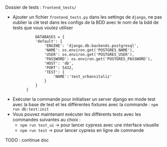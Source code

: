 Dossier de tests : `frontend_tests/`

- Ajouter un fichier `frontend_tests.py` dans les settings de `django`, ne pas oublier la clé test dans les configs de la BDD avec le nom de la bdd de tests que vous voulez utiliser
    ```
              DATABASES = {
              'default': {
                  'ENGINE': 'django.db.backends.postgresql',
                  'NAME': os.environ.get('POSTGRES_NAME'),
                  'USER': os.environ.get('POSTGRES_USER'),
                  'PASSWORD': os.environ.get('POSTGRES_PASSWORD'),
                  'HOST': 'db',
                  'PORT': 5432,
                  'TEST': {
                      'NAME':'test_urbanvitaliz'
                  }
              }
          }
    ```
- Exécuter la commande pour initialiser un server django en mode test avec la base de test et les différentes fixtures avec la commande : `npm run db:test:init` 
- Vous pouvez maintenant exécuter les différents tests avec les commandes suivantes au choix : 
    - `npm run test_ui` -> pour lancer cypress avec une interface visuelle
    - `npm run test` -> pour lancer cypress en ligne de commande


TODO : continue doc
